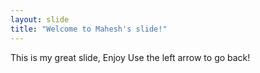 ```yaml
---
layout: slide
title: "Welcome to Mahesh's slide!"
---
```

This is my great slide, Enjoy
Use the left arrow to go back!
